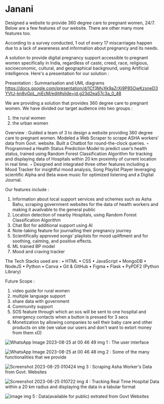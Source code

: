 # Janani
Designed a website to provide 360 degree care to pregnant women, 24/7. Below are a few features of our website. There are other many more features too.

According to a survey conducted, 1 out of every 17 miscarriages happen due to a lack of awareness and information about pregnancy and its needs. 

A solution to provide digital pregnancy support accessible to pregnant women specifically in India, regardless of caste, creed, race, religious, socioeconomic, cultural, and geographical background, using Artificial intelligence.
Here's a presentation for our solution : 

Presentation : Summarisation and UML diagrams
https://docs.google.com/presentation/d/1Cf3MvXk9aZrXj9P85OwKzsneD3YVtJ-kn8vGpL_mEcM/edit#slide=id.g23d2ea57c3a_0_48


We are providing a solution that provides 360 degree care to pregnant women.
We have divided our target audience into two groups :
1. the rural women
2. the urban women

Overview : 
 Guided a team of 3 to design a website providing 360 degree care to pregnant women. Modeled a Web Scraper
to scrape ASHA workers’ data from Govt. website. Built a Chatbot for round-the-clock queries.
◦ Programmed a Health Status Prediction Model to predict user’s health status, trained using Random
Forest Classification Algorithm for tracking and displaying data of Hospitals within 20 km proximity of
current location in real time.
◦ Designed and integrated three other features including a Mood Tracker for insightful mood analysis, Song
Playlist Player leveraging scientific Alpha and Beta wave music for optimized listening and a Digital Journal.

Our features include : 
1.  Information about local support services and schemes such as Asha Bahu, scraping government websites for the data of health workers and making it availvable to the general public
2.	Location detection of nearby Hospitals, using Random Forest Classification Algorithm
3.	Chat Bot for additional support using AI
4.	Note-taking feature for journalling their pregnancy journey
5.	Scientifically approved songs’ playlists for mood upliftment and for soothing, calming, and positive effects.
6.  ML trained BP model
7.  Mood and craving tracker

The Tech Stacks used are : 
•	HTML
•	CSS
•	JavaScript
•	MongoDB
•	NodeJS
•	Python
•	Canva
•	Git & GitHub
•	Figma
•	Flask
•	PyPDF2 (Python Library)

Future Scope : 
1. video guide for rural women
2. multiple language support
3. share data with government
4. Community support
5. SOS feature through which an sos will be sent to one hospital and emergency contacts when a button is pressed for 3 secs
6. Monetization by allowing companies to sell their baby care and other products on site (we value our users and don't want to extort money from them xD) 


![WhatsApp Image 2023-08-25 at 00 46 49](https://github.com/SinghShuchita/Janani/assets/105635978/5bb3305a-f2cf-49e3-90fb-59c16a52257e)
img 1 : The user interface

![WhatsApp Image 2023-08-25 at 00 46 48](https://github.com/SinghShuchita/Janani/assets/105635978/3462899c-dcde-4130-93d9-448eee2a52ef)
img 2 : Some of the many functionalities that we provide

![Screenshot 2023-08-25 010424](https://github.com/SinghShuchita/Janani/assets/105635978/2e590939-de3f-4345-a05d-195c8e570b8f)
img 3 : Scraping Asha Worker's Data from Govt. Websites

![Screenshot 2023-08-25 010722](https://github.com/SinghShuchita/Janani/assets/105635978/fa04114e-a405-4138-b1e4-d888f4f5833d)
img 4 : Tracking Real Time Hospital Data within a 20 km radius and displaying the data in a tabular format

![image](https://github.com/SinghShuchita/Janani/assets/105635978/1fb4fa02-7112-48b8-a6ed-d2f620b3c811)
img 5 : Data(available for public) extrated from Govt Websites


